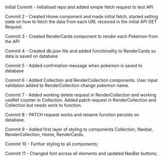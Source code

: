 Initial Commit - Initialised repo and added simple fetch request to test API

Commit 2 - Created Home component and made initial fetch, started setting state on how to fetch the data from each URL received in the initial API GET Request.

Commit 3 - Created RenderCards component to render each Pokemon from the API

Commit 4 - Created db.json file and added functionality to RenderCards so data is saved on database

Commit 5 - Added confrmation message when pokemon is saved to database

Commit 6 - Added Collection and RenderCollection components. User input validation added to RenderCollection change pokemon name.

Commit 7 - Added working delete request in RenderCollection and working useRef counter in Collection. Added patch request in RenderCollection and Collection but needs work to function. 

Commit 8 - PATCH request works and rename function persists on database. 

Commit 9 - Added first layer of styling to components Collection, Navbar, RenderCollection, Home, RenderCards.

Commit 10 - Further styling to all components;

Commit 11 - Changed font across all elements and updated NavBar buttons;